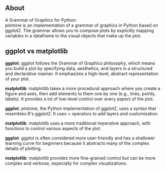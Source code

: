 ## About

A Grammar of Graphics for Python: <br>
plotnine is an implementation of a grammar of graphics in Python based on ggplot2. The grammar allows you to compose plots by explicitly mapping variables in a dataframe to the visual objects that make up the plot.

## ggplot vs matplotlib

**ggplot**: ggplot follows the Grammar of Graphics philosophy, which means you build a plot by specifying data, aesthetics, and layers in a structured and declarative manner. It emphasizes a high-level, abstract representation of your plot.

**matplotlib**: matplotlib takes a more procedural approach where you create a figure and axes, then add elements to them one by one (e.g., lines, points, labels). It provides a lot of low-level control over every aspect of the plot.

**ggplot**: plotnine, the Python implementation of ggplot2, uses a syntax that resembles R's ggplot2. It uses + operators to add layers and customization.

**matplotlib**: matplotlib uses a more traditional imperative approach, with functions to control various aspects of the plot.

**ggplot**: ggplot is often considered more user-friendly and has a shallower learning curve for beginners because it abstracts many of the complex details of plotting.

**matplotlib**: matplotlib provides more fine-grained control but can be more complex and verbose, especially for complex visualizations.

